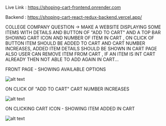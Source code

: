 Live Link : https://shoping-cart-frontend.onrender.com

Backend : https://shoping-cart-react-redux-backend.vercel.app/

COLLEGE COMPANY QUESTION -> MAKE A WEBSITE DISPLAYING SOME ITEMS WITH DETAILS AND BUTTON OF "ADD TO CART" AND A TOP BAR SHOWNG CART ICON AND NUMBER OF ITEM IN CART , ON CLICK OF BUTTON ITEM SHOULD BE ADDED TO CART AND CART NUMBER INCREASES, ADDED ITEM DETAILS SHOULD BE SHOWN IN CART PAGE ALSO USER CAN REMOVE ITEM FROM CART , IF AN ITEM IS INT CART ALREADY THEN NOT ABLE TO ADD AGAIN IN CART...

FRONT PAGE - SHOWING AVAILABLE OPTIONS

![alt text](https://github.com/priyanshuyadav07804/Shoping_Cart_React_Redux/assets/80442935/017352cb-17a1-431c-82e1-d26c645d49d1)

ON CLICK OF "ADD TO CART" CART NUMBER INCREASES

![alt text](https://github.com/priyanshuyadav07804/Shoping_Cart_React_Redux/assets/80442935/5aa79a95-17f8-474c-978c-b40c2bd9f178)

ON CLICKING CART ICON - SHOWING ITEM ADDED IN CART

![alt text](https://github.com/priyanshuyadav07804/Shoping_Cart_React_Redux/assets/80442935/da92a411-e4e4-49f4-a7d0-d66f729e2ec2)


